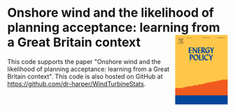 Onshore wind and the likelihood of planning acceptance: learning from a Great Britain context <img src="energyPolicy.png" align="right" />
======================================================

This code supports the paper "Onshore wind and the likelihood of planning acceptance: learning from a Great Britain context". This code is also hosted on GitHub at https://github.com/dr-harper/WindTurbineStats.